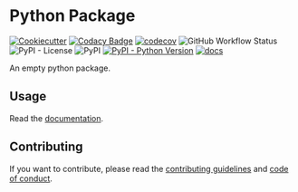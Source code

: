 # Python Package

[![Cookiecutter](https://img.shields.io/badge/built%20with-Cookiecutter-ff69b4.svg?logo=cookiecutter)](https://github.com/91nunocosta/python-package-cookiecutter)
[![Codacy Badge](https://app.codacy.com/project/badge/Grade/cb92f3f137454fae8697c7a6e7334f74)](https://www.codacy.com/gh/91nunocosta/prototype-python-library/dashboard?utm_source=github.com&amp;utm_medium=referral&amp;utm_content=91nunocosta/prototype-python-library&amp;utm_campaign=Badge_Grade)
[![codecov](https://codecov.io/gh/91nunocosta/python-package/branch/master/graph/badge.svg?token=7T24BIO7QU)](https://codecov.io/gh/91nunocosta/python-package)
![GitHub Workflow Status](https://img.shields.io/github/workflow/status/91nunocosta/prototype-python-library/Semantic%20Release)
![PyPI - License](https://img.shields.io/pypi/l/prototype-python-library)
![PyPI](https://img.shields.io/pypi/v/prototype-python-library)
[![PyPI - Python Version](https://img.shields.io/pypi/pyversions/prototype-python-library)](https://pypi.org/project/prototype-python-library/)
[![docs](https://readthedocs.org/projects/prototype-python-package/badge/?version=latest)](https://prototype-python-package.readthedocs.io/en/latest/)

An empty python package.

## Usage

Read the [documentation](https://prototype-python-package.readthedocs.io/en/latest/).

## Contributing

If you want to contribute, please read the [contributing guidelines](./CONTRIBUTING.md)
and [code of conduct](./CODE_OF_CONDUCT.md).
